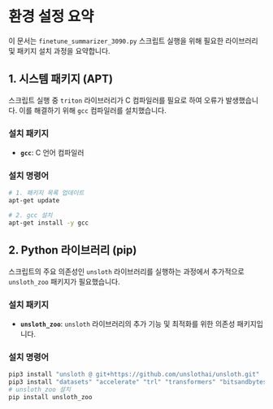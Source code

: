 # 환경 설정 요약

이 문서는 `finetune_summarizer_3090.py` 스크립트 실행을 위해 필요한 라이브러리 및 패키지 설치 과정을 요약합니다.

## 1. 시스템 패키지 (APT)

스크립트 실행 중 `triton` 라이브러리가 C 컴파일러를 필요로 하여 오류가 발생했습니다. 이를 해결하기 위해 `gcc` 컴파일러를 설치했습니다.

### 설치 패키지
- **`gcc`**: C 언어 컴파일러

### 설치 명령어

```bash
# 1. 패키지 목록 업데이트
apt-get update

# 2. gcc 설치
apt-get install -y gcc
```

## 2. Python 라이브러리 (pip)

스크립트의 주요 의존성인 `unsloth` 라이브러리를 실행하는 과정에서 추가적으로 `unsloth_zoo` 패키지가 필요했습니다.

### 설치 패키지
- **`unsloth_zoo`**: `unsloth` 라이브러리의 추가 기능 및 최적화를 위한 의존성 패키지입니다.

### 설치 명령어

```bash
pip3 install "unsloth @ git+https://github.com/unslothai/unsloth.git"
pip3 install "datasets" "accelerate" "trl" "transformers" "bitsandbytes"
# unsloth_zoo 설치
pip install unsloth_zoo
```
